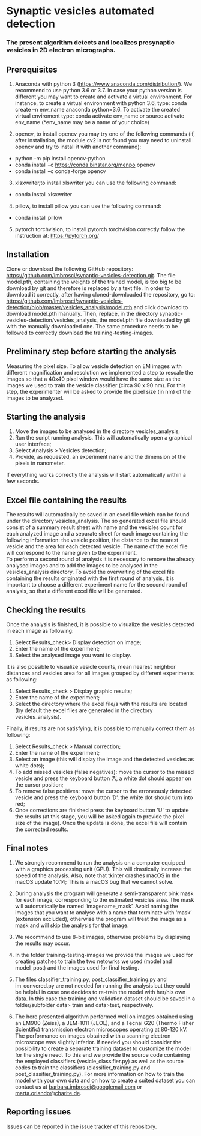 # Synaptic vesicles automated detection

### The present algorithm detects and localizes presynaptic vesicles in 2D electron micrographs.


## Prerequisites 

1)	Anaconda with python 3 (https://www.anaconda.com/distribution/). We recommend to use python 3.6 or 3.7. In case your python version is different you may want to create and activate a virtual environment. For instance, to create a virtual environment with python 3.6, type: conda create –n env_name anaconda python=3.6. To activate the created virtual enviroment type: conda activate env_name or source activate env_name 
(*env_name may be a name of your choice)


2)	opencv, to install opencv you may try one of the following commands (if, after installation, the module cv2 is not found you may need to uninstall opencv and try to install it with another command):
  * python -m pip install opencv-python
  * conda install –c https://conda.binstar.org/menpo opencv
  * conda install –c conda-forge opencv 


3)	xlsxwriter,to install xlswriter you can use the following command: 
  * conda install xlsxwriter


4)	pillow, to install pillow you can use the following command: 
  * conda install pillow


5)	pytorch torchvision, to install pytorch torchvision correctly follow the instruction at: https://pytorch.org/ 


## Installation 

Clone or download the following GitHub repository:
https://github.com/Imbrosci/synaptic-vesicles-detection.git.
The file model.pth, containing the weights of the trained model, is too big to be download by git and therefore is replaced by a text file. In order to download it correctly, after having cloned-downloaded the repository, go to: 
https://github.com/Imbrosci/synaptic-vesicles-detection/blob/master/vesicles_analysis/model.pth 
and click download to download model.pth manually. 
Then, replace, in the directory synaptic-vesicles-detection/vesicles_analysis, the model.pth file downloaded by git with the manually downloaded one. The same procedure needs to be followed to correctly download the training-testing-images. 


## Preliminary step before starting the analysis 

Measuring the pixel size. To allow vesicle detection on EM images with different magnification and resolution we implemented a step to rescale the images so that a 40x40 pixel window would have the same size as the images we used to train the vesicle classifier (circa 90 x 90 nm). For this step, the experimenter will be asked to provide the pixel size (in nm) of the images to be analyzed.

## Starting the analysis

1.	Move the images to be analysed in the directory vesicles_analysis;
2.	Run the script running analysis. This will automatically open a graphical user interface;
3.	Select Analysis > Vesicles detection;
4.	Provide, as requested, an experiment name and the dimension of the pixels in nanometer.

If everything works correctly the analysis will start automatically within a few seconds.

## Excel file containing the results

The results will automatically be saved in an excel file which can be found under the directory vesicles_analysis. 
The so generated excel file should consist of a summary result sheet with name and the vesicles count for each analyzed image and a separate sheet for each image containing the following information: the vesicle position, the distance to the nearest vesicle and the area for each detected vesicle. 
The name of the excel file will correspond to the name given to the experiment.  
To perform a second round of analysis it is necessary to remove the already analysed images and to add the images to be analysed in the vesicles_analysis directory. To avoid the overwriting of the excel file containing the results originated with the first round of analysis, it is important to choose a different experiment name for the second round of analysis, so that a different excel file will be generated. 

## Checking the results 

Once the analysis is finished, it is possible to visualize the vesicles detected in each image as following:

1.	Select Results_check> Display detection on image;
2.	Enter the name of the experiment;
3.	Select the analysed image you want to display.  

It is also possible to visualize vesicle counts, mean nearest neighbor distances and vesicles area for all images grouped by different experiments as following:

1.	Select Results_check > Display graphic results;
2.	Enter the name of the experiment;
3.	Select the directory where the excel file/s with the results are located (by default the excel files are generated in the directory vesicles_analysis). 

Finally, if results are not satisfying, it is possible to manually correct them as following:

1. Select Results_check > Manual correction;
2. Enter the name of the experiment;
3. Select an image (this will display the image and the detected vesicles as white dots);
4. To add missed vesicles (false negatives): move the cursor to the missed vesicle and press the keyboard button ‘A’, a white dot should appear on the cursor position;
5. To remove false positives: move the cursor to the erroneously detected vesicle and press the keyboard button ‘D’, the white dot should turn into red;
6. Once corrections are finished press the keyboard button 'U' to update the results (at this stage, you will be asked again to provide the pixel size of the image). Once the update is done, the excel file will contain the corrected results.

## Final notes

1.	We strongly recommend to run the analysis on a computer equipped with a graphics processing unit (GPU). This will drastically increase the speed of the analysis. Also, note that tkinter crashes macOS in the macOS update 10.14; This is a macOS bug that we cannot solve.

2.	During analysis the program will generate a semi-transparent pink mask for each image, corresponding to the estimated vesicles area. The mask will automatically be named ‘imagename_mask’. Avoid naming the images that you want to analyse with a name that terminate with ‘mask’ (extension excluded), otherwise the program will treat the image as a mask and will skip the analysis for that image.

3. We recommend to use 8-bit images, otherwise problems by displaying the results may occur.

4. In the folder training-testing-images we provide the images we used for creating patches to train the two netowrks we used  (model and model_post) and the images used for final testing. 

5.	The files classifier_training.py, post_classifier_training.py and im_convered.py are not needed for running the analysis but they could be helpful in case one decides to re-train the model with her/his own data. In this case the training and validation dataset should be saved in a folder/subfolder data> train and data>test, respectively. 

6.	The here presented algorithm performed well on images obtained using an EM900 (Zeiss), a JEM-1011 (JEOL), and a Tecnai G20 (Thermo Fisher Scientific) transmission electron microscopes operating at 80-120 kV. The performance on images obtained with a scanning electron microscope was slightly inferior. If needed you should consider the possibility to create a separate training dataset to customize the model for the single need. To this end we provide the source code containing the employed classifiers (vesicle_classifier.py)  as well as the source codes to train the classifiers (classifier_training.py and post_classifier_training.py). For more information on how to train the model with your own data and on how to create a suited dataset you can contact us at barbara.imbrosci@googlemail.com or marta.orlando@charite.de. 

## Reporting issues

Issues can be reported in the issue tracker of this repository.
